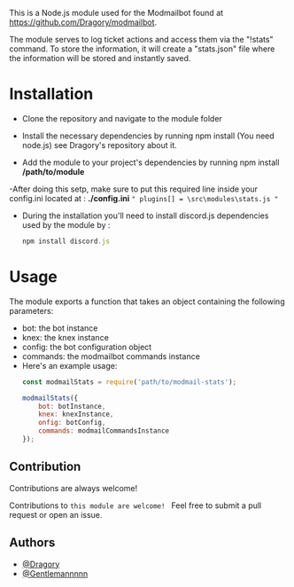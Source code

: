 This is a Node.js module used for the Modmailbot found at https://github.com/Dragory/modmailbot.

The module serves to log ticket actions and access them via the "!stats" command. To store the information, it will create a "stats.json" file where the information will be stored and instantly saved.

# Installation


- Clone the repository and navigate to the module folder

- Install the necessary dependencies by running npm install (You need node.js) see Dragory's repository about it.

- Add the module to your project's dependencies by running npm install **/path/to/module**

-After doing this setp, make sure to put this required line inside your config.ini located at : **./config.ini**
`" plugins[] = \src\modules\stats.js "`

- During the installation you'll need to install discord.js dependencies used by the module by : 


    ```js
    npm install discord.js
    ```
# Usage
The module exports a function that takes an object containing the following parameters:
- bot: the bot instance
- knex: the knex instance
- config: the bot configuration object
- commands: the modmailbot commands instance
- Here's an example usage:
    ```js
    const modmailStats = require('path/to/modmail-stats');

    modmailStats({
        bot: botInstance,
        knex: knexInstance,
        onfig: botConfig,
        commands: modmailCommandsInstance
    });

    ```


## Contribution

Contributions are always welcome!

Contributions to `this module are welcome! ` Feel free to submit a pull request or open an issue.




## Authors

- [@Dragory](https://github.com/Dragory)
- [@Gentlemannnnn](https://github.com/Gentlemannnnn)

